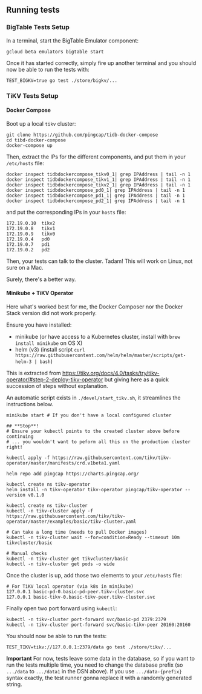 ## Running tests

### BigTable Tests Setup

In a terminal, start the BigTable Emulator component:

```
gcloud beta emulators bigtable start
```

Once it has started correctly, simply fire up another terminal
and you should now be able to run the tests with:

```
TEST_BIGKV=true go test ./store/bigkv/...
```

### TiKV Tests Setup

#### Docker Compose

Boot up a local `tikv` cluster:

    git clone https://github.com/pingcap/tidb-docker-compose
    cd tibd-docker-compose
    docker-compose up

Then, extract the IPs for the different components, and put them in your `/etc/hosts` file:

    docker inspect tidbdockercompose_tikv0_1| grep IPAddress | tail -n 1
    docker inspect tidbdockercompose_tikv1_1| grep IPAddress | tail -n 1
    docker inspect tidbdockercompose_tikv2_1| grep IPAddress | tail -n 1
    docker inspect tidbdockercompose_pd0_1| grep IPAddress | tail -n 1
    docker inspect tidbdockercompose_pd1_1| grep IPAddress | tail -n 1
    docker inspect tidbdockercompose_pd2_1| grep IPAddress | tail -n 1

and put the corresponding IPs in your `hosts` file:

    172.19.0.10  tikv2
    172.19.0.8   tikv1
    172.19.0.9   tikv0
    172.19.0.4   pd0
    172.19.0.7   pd1
    172.19.0.2   pd2

Then, your tests can talk to the cluster. Tadam! This will work on Linux, not sure on a Mac.

Surely, there's a better way.

#### Minikube + TiKV Operator

Here what's worked best for me, the Docker Composer nor the Docker Stack version did not
work properly.

Ensure you have installed:
- minikube (or have access to a Kubernetes cluster, install with `brew install minikube` on OS X)
- helm (v3) (install script `curl https://raw.githubusercontent.com/helm/helm/master/scripts/get-helm-3 | bash`)

This is extracted from https://tikv.org/docs/4.0/tasks/try/tikv-operator/#step-2-deploy-tikv-operator but
giving here as a quick succession of steps without explanation.

An automatic script exists in `./devel/start_tikv.sh`, it streamlines the instructions below.

```
minikube start # If you don't have a local configured cluster

## **Stop**!
# Ensure your kubectl points to the created cluster above before continuing
# ... you wouldn't want to peform all this on the production cluster right!

kubectl apply -f https://raw.githubusercontent.com/tikv/tikv-operator/master/manifests/crd.v1beta1.yaml

helm repo add pingcap https://charts.pingcap.org/

kubectl create ns tikv-operator
helm install -n tikv-operator tikv-operator pingcap/tikv-operator --version v0.1.0

kubectl create ns tikv-cluster
kubectl -n tikv-cluster apply -f https://raw.githubusercontent.com/tikv/tikv-operator/master/examples/basic/tikv-cluster.yaml

# Can take a long time (needs to pull Docker images)
kubectl -n tikv-cluster wait --for=condition=Ready --timeout 10m tikvcluster/basic

# Manual checks
kubectl -n tikv-cluster get tikvcluster/basic
kubectl -n tikv-cluster get pods -o wide
```

Once the cluster is up, add those two elements to your `/etc/hosts` file:

```
# For TiKV local operator (via k8s in minikube)
127.0.0.1 basic-pd-0.basic-pd-peer.tikv-cluster.svc
127.0.0.1 basic-tikv-0.basic-tikv-peer.tikv-cluster.svc
```

Finally open two port forward using `kubectl`:

```
kubectl -n tikv-cluster port-forward svc/basic-pd 2379:2379
kubectl -n tikv-cluster port-forward svc/basic-tikv-peer 20160:20160
```

You should now be able to run the tests:

```
TEST_TIKV=tikv://127.0.0.1:2379/data go test ./store/tikv/...
```

**Important** For now, tests leave some data in the database, so if you want to
run the tests multiple time, you need to change the database prefix (so `.../data`
to `.../data1` in the DSN above). If you use `.../data-{prefix}` syntax exactly,
the test runner gonna replace it with a randomly generated string.
